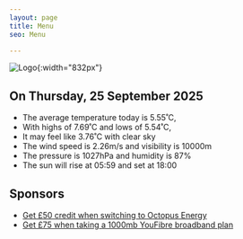 ```yaml
---
layout: page
title: Menu
seo: Menu

---
```


![Logo](/images/logo.jpg){:width="832px"}

<!-- weather_marker starts -->
## On Thursday, 25 September 2025

- The average temperature today is 5.55˚C,
- With highs of 7.69˚C and lows of 5.54˚C,
- It may feel like 3.76˚C with clear sky
- The wind speed is 2.26m/s and visibility is 10000m
- The pressure is 1027hPa and humidity is 87%
- The sun will rise at 05:59 and set at 18:00

<!-- weather_marker ends -->

## Sponsors

- [Get £50 credit when switching to Octopus Energy](https://bit.ly/3oD1nnS)
- [Get £75 when taking a 1000mb YouFibre broadband plan](https://aklam.io/91zWhU?)
